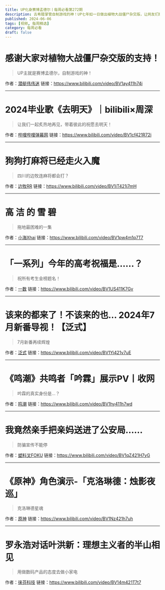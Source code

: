 ```yaml
---
title: UP化身赛博孟德尔丨每周必看第272期
description: 古希腊掌管自制游戏的神！UP七年如一日做出植物大战僵尸杂交版，让网友们玩到停不下来！
published: 2024-06-06
tags: [视频, 每周精选]
category: 每周必看
draft: false
---
```


# 感谢大家对植物大战僵尸杂交版的支持！
> UP主就是赛博孟德尔，自制游戏的神！

作者：[潜艇伟伟迷](https://space.bilibili.com/97213827)
链接：https://www.bilibili.com/video/BV1ay411h74i

---

# 2024毕业歌《去明天》｜bilibili×周深
> 让我们一起炙热地再见，带着彼此的祝愿去明天！

作者：[哔哩哔哩弹幕网](https://space.bilibili.com/8047632)
链接：https://www.bilibili.com/video/BV1cf421R72i

---

# 狗狗打麻将已经走火入魔
> 四川的边牧连麻将都会打？

作者：[边牧RR](https://space.bilibili.com/609917235)
链接：https://www.bilibili.com/video/BV1iT421i7mH

---

# 高 洁 的 雪 碧
> 拖地最困难的一集

作者：[小海Xhai](https://space.bilibili.com/94709124)
链接：https://www.bilibili.com/video/BV1pw4m1q7T7

---

# 「一系列」今年的高考祝福是……？
> 祝所有考生金榜题名！

作者：[一数](https://space.bilibili.com/14229967)
链接：https://www.bilibili.com/video/BV1US411K7Gv

---

# 该来的都来了！不该来的也... 2024年7月新番导视！【泛式】
> 7月新番再续辉煌

作者：[泛式](https://space.bilibili.com/63231)
链接：https://www.bilibili.com/video/BV1Yi421v7uE

---

# 《鸣潮》共鸣者「吟霖」展示PV丨收网
> 吟霖的真实身份是...？

作者：[鸣潮](https://space.bilibili.com/1955897084)
链接：https://www.bilibili.com/video/BV1hy411h7wd

---

# 我竟然亲手把亲妈送进了公安局……
> 防骗宣传不能停

作者：[塑料叉FOKU](https://space.bilibili.com/130636947)
链接：https://www.bilibili.com/video/BV1qZ421H7yG

---

# 《原神》角色演示-「克洛琳德：烛影夜巡」
> 克洛琳德星魂

作者：[原神](https://space.bilibili.com/401742377)
链接：https://www.bilibili.com/video/BV1Nz421h7uh

---

# 罗永浩对话叶洪新：理想主义者的半山相见
> 用做数码产品的态度去做小家电

作者：[徕芬科技](https://space.bilibili.com/698926571)
链接：https://www.bilibili.com/video/BV14m421T7t7

